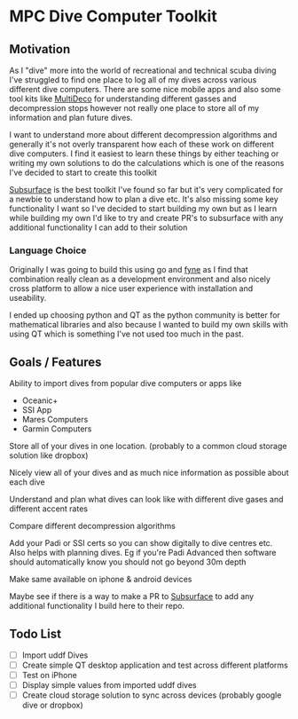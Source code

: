 # MPC Dive Computer Toolkit

## Motivation

As I "dive" more into the world of recreational and technical scuba diving I've struggled to find one place to log all of my dives across various different dive computers. There are some nice mobile apps and also some tool kits like [MultiDeco](https://www.hhssoftware.com/multideco/) for understanding different gasses and decompression stops however not really one place to store all of my information and plan future dives.

I want to understand more about different decompression algorithms and generally it's not overly transparent how each of these work on different dive computers. I find it easiest to learn these things by either teaching or writing my own solutions to do the calculations which is one of the reasons I've decided to start to create this toolkit

[Subsurface](https://github.com/subsurface/subsurface) is the best toolkit I've found so far but it's very complicated for a newbie to understand how to plan a dive etc. It's also missing some key functionality I want so I've decided to start building my own but as I learn while building my own I'd like to try and create PR's to subsurface with any additional functionality I can add to their solution

### Language Choice

Originally I was going to build this using go and [fyne](https://github.com/fyne-io/fyne) as I find that combination really clean as a development environment and also nicely cross platform to allow a nice user experience with installation and useability.

I ended up choosing python and QT as the python community is better for mathematical libraries and also because I wanted to build my own skills with using QT which is something I've not used too much in the past.

## Goals / Features

Ability to import dives from popular dive computers or apps like
 - Oceanic+
 - SSI App
 - Mares Computers
 - Garmin Computers

 Store all of your dives in one location. (probably to a common cloud storage solution like dropbox)

 Nicely view all of your dives and as much nice information as possible about each dive

 Understand and plan what dives can look like with different dive gases and different accent rates

 Compare different decompression algorithms

 Add your Padi or SSI certs so you can show digitally to dive centres etc. Also helps with planning dives. Eg if you're Padi Advanced then software should automatically know you should not go beyond 30m depth

 Make same available on iphone & android devices

 Maybe see if there is a way to make a PR to [Subsurface](https://github.com/subsurface/subsurface) to add any additional functionality I build here to their repo.

## Todo List

- [ ] Import uddf Dives
- [ ] Create simple QT desktop application and test across different platforms
- [ ] Test on iPhone
- [ ] Display simple values from imported uddf dives
- [ ] Create cloud storage solution to sync across devices (probably google dive or dropbox)
